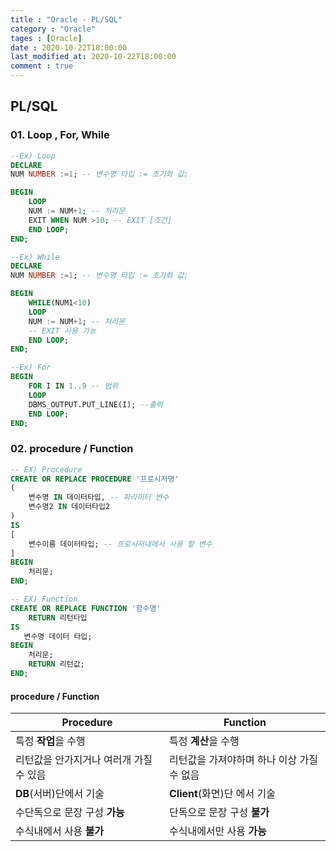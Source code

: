 ```yaml
---
title : "Oracle - PL/SQL"
category : "Oracle"
tages : [Oracle]
date : 2020-10-22T18:00:00
last_modified_at: 2020-10-22T18:00:00
comment : true
---
```

## PL/SQL

### 01. Loop , For, While

```sql
--Ex) Loop
DECLARE
NUM NUMBER :=1; -- 변수명 타입 := 초기화 값;

BEGIN
    LOOP 
    NUM := NUM+1; -- 처리문
    EXIT WHEN NUM >10; -- EXIT [조건]
    END LOOP;
END;
```
```sql
--Ex) While
DECLARE
NUM NUMBER :=1; -- 변수명 타입 := 초기화 값;

BEGIN
	WHILE(NUM1<10)
    LOOP 
    NUM := NUM+1; -- 처리문
    -- EXIT 사용 가능
    END LOOP;
END;
```

```sql
--Ex) For
BEGIN
    FOR I IN 1..9 -- 범위
    LOOP
    DBMS_OUTPUT.PUT_LINE(I); --출력
    END LOOP;
END;
```



### 02. procedure / Function

```sql
-- EX) Procedure
CREATE OR REPLACE PROCEDURE '프로시저명'
(
	변수명 IN 데이터타입, -- 파라미터 변수
	변수명2 IN 데이터타입2
)
IS
[
    변수이름 데이터타입; -- 프로시저내에서 사용 할 변수
]
BEGIN
	처리문;
END;

-- EX) Function
CREATE OR REPLACE FUNCTION '함수명'
    RETURN 리턴타입
IS
   변수명 데이터 타입;
BEGIN
	처리문;
    RETURN 리턴값;
END;
```

#### 	procedure / Function

| Procedure                               | Function                                   |
| --------------------------------------- | ------------------------------------------ |
| 특정 **작업**을 수행                    | 특정 **계산**을 수행                       |
| 리턴값을 안가지거나 여러개 가질 수 있음 | 리턴값을 가져야하며 하나 이상 가질 수 없음 |
| **DB**(서버)단에서 기술                 | **Client**(화면)단 에서 기술               |
| 수단독으로 문장 구성 **가능**           | 단독으로 문장 구성 **불가**                |
| 수식내에서 사용 **불가**                | 수식내에서만 사용 **가능**                 |

